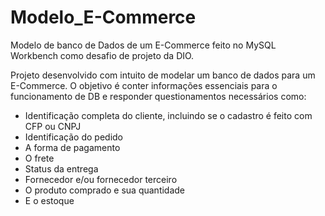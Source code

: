 # Modelo_E-Commerce
Modelo de banco de Dados de um E-Commerce feito no MySQL Workbench como desafio de projeto da DIO.

Projeto desenvolvido com intuito de modelar um banco de dados para um E-Commerce.
O objetivo é conter informações essenciais para o funcionamento de DB e responder questionamentos necessários como:
- Identificação completa do cliente, incluindo se o cadastro é feito com CFP ou CNPJ
- Identificação do pedido
- A forma de pagamento
- O frete
- Status da entrega
- Fornecedor e/ou fornecedor terceiro
- O produto comprado e sua quantidade
- E o estoque
